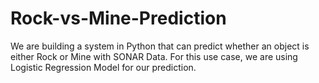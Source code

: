 # Rock-vs-Mine-Prediction
We are building a system in Python that can predict whether an object is either Rock or Mine with SONAR Data. For this use case, we are using Logistic Regression Model for our prediction. 
